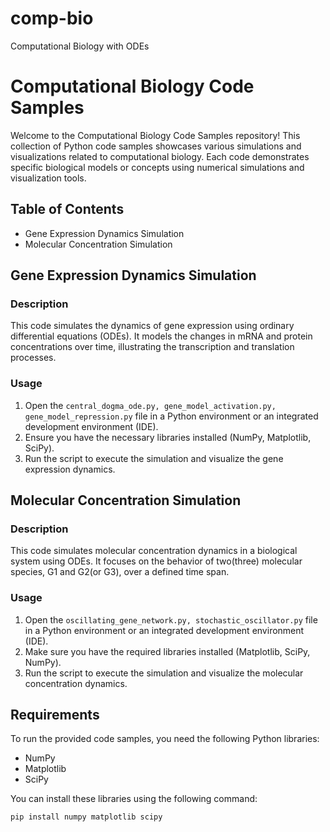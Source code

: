 # comp-bio
Computational Biology with ODEs
# Computational Biology Code Samples

Welcome to the Computational Biology Code Samples repository! This collection of Python code samples showcases various simulations and visualizations related to computational biology. Each code demonstrates specific biological models or concepts using numerical simulations and visualization tools.

## Table of Contents

- Gene Expression Dynamics Simulation
- Molecular Concentration Simulation

## Gene Expression Dynamics Simulation

### Description

This code simulates the dynamics of gene expression using ordinary differential equations (ODEs). It models the changes in mRNA and protein concentrations over time, illustrating the transcription and translation processes.

### Usage

1. Open the `central_dogma_ode.py, gene_model_activation.py, gene_model_repression.py` file in a Python environment or an integrated development environment (IDE).
2. Ensure you have the necessary libraries installed (NumPy, Matplotlib, SciPy).
3. Run the script to execute the simulation and visualize the gene expression dynamics.

## Molecular Concentration Simulation

### Description

This code simulates molecular concentration dynamics in a biological system using ODEs. It focuses on the behavior of two(three) molecular species, G1 and G2(or G3), over a defined time span.

### Usage

1. Open the `oscillating_gene_network.py, stochastic_oscillator.py` file in a Python environment or an integrated development environment (IDE).
2. Make sure you have the required libraries installed (Matplotlib, SciPy, NumPy).
3. Run the script to execute the simulation and visualize the molecular concentration dynamics.

## Requirements

To run the provided code samples, you need the following Python libraries:

- NumPy
- Matplotlib
- SciPy

You can install these libraries using the following command:

```bash
pip install numpy matplotlib scipy
